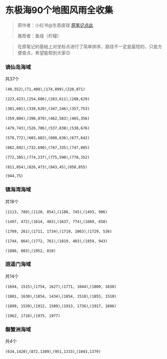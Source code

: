 # 东极海90个地图风雨全收集

> 原作者：小红书@生吞皮球 [原笔记点此](http://xhslink.com/lLKq2v)
> 
> 推荐者：鱼瑶（柠檬）

> 在原笔记的基础上对坐标点进行了简单排序，路径不一定是最短的，只是方便查点，希望能帮到大家:blush:

### 谪仙岛海域

共37个

`(49,552)`,`(71,408)`,`(174,899)`,`(220,871)`

`(223,423)`,`(254,606)`,`(283,611)`,`(288,629)`

`(301,601)`,`(338,620)`,`(347,246)`,`(357,753)`

`(359,884)`,`(398,870)`,`(462,583)`,`(465,356)`

`(479,743)`,`(526,706)`,`(537,838)`,`(538,676)`

`(578,772)`,`(603,683)`,`(608,636)`,`(677,642)`

`(682,892)`,`(732,690)`,`(747,335)`,`(747,805)`

`(772,385)`,`(774,237)`,`(775,590)`,`(778,352)`

`(811,854)`,`(826,473)`,`(843,45)`,`(858,855)`

`(944,75)`

### 镇海湾海域

共18个

`(1113, 789)`,`(1120, 854)`,`(1188, 745)`,`(1493, 906)`

`(1497, 472)`,`(1614, 483)`,`(1637, 774)`,`(1669, 658)`

`(1709, 261)`,`(1711, 1734)`,`(1719, 1063)`,`(1729, 536)`

`(1744, 864)`,`(1772, 761)`,`(1819, 483)`,`(1859, 943)`

`(1886, 803)`,`(1952, 810)`

### 逍遥门海域

共14个

`(1694, 1515)`,`(1754, 1627)`,`(1771, 1644)`,`(1800, 1630)`

`(1801, 1630)`,`(1854, 1434)`,`(1854, 1510)`,`(1855, 1510)`

`(1899, 1539)`,`(1912, 1509)`,`(1913, 1736)`,`(1917, 1696)`

`(1962, 1718)`,`(1975, 1977)`

### 磐蟹洲海域

共4个

`(634,1420)`,`(872,1389)`,`(951,1333)`,`(1043,1379)`